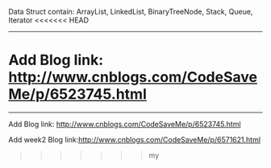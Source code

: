 Data Struct contain: ArrayList, LinkedList, BinaryTreeNode, Stack, Queue, Iterator
<<<<<<< HEAD
--- ---
Add Blog link:
http://www.cnblogs.com/CodeSaveMe/p/6523745.html
=======
--- --- 
Add Blog link: http://www.cnblogs.com/CodeSaveMe/p/6523745.html

Add week2 Blog link:http://www.cnblogs.com/CodeSaveMe/p/6571621.html
>>>>>>> my
